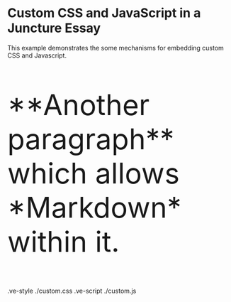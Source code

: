 # Custom CSS and JavaScript in a Juncture Essay
This example demonstrates the some mechanisms for embedding custom CSS and Javascript.

<style>
    .bigText {
        font-size: 4rem;
    }
</style>

<p class='bigText' markdown>
**Another paragraph** which allows *Markdown* within it.
</p>

.ve-style ./custom.css
.ve-script ./custom.js


